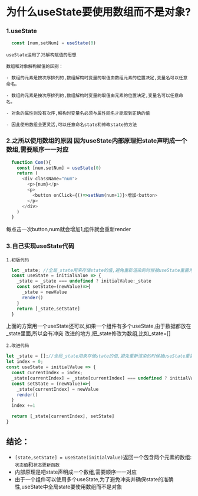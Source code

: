 # 为什么useState要使用数组而不是对象?

### 1.useState

```js
  const [num,setNum] = useState(0)
```

`useState运用了JS解构赋值的思想`

    数组和对象解构赋值的区别：

    - 数组的元素是按次序排列的,数组解构时变量的取值由数组元素的位置决定,变量名可以任意命名。

    - 数组的元素是按次序排列的,数组解构时变量的取值由元素的位置决定,变量名可以任意命名。

    - 对象的属性则没有次序,解构时变量名必须与属性同名才能取到正确的值

    - 因此使用数组会更灵活,可以任意命名state和修改state的方法

### 2.之所以使用数组的原因 因为useState内部原理把state声明成一个数组,需要顺序一一对应

```js
  function Com(){
    const [num,setNum] = useState(0)
    return (
      <div className="num">
        <p>{num}</p>
        <p>
          <button onClick={()=>setNum(num+1)}>增加<button>
        </p>
      </div>
    )
  }
```
每点击一次button,num就会增加1,组件就会重新render

### 3.自己实现useState代码

`1.初版代码`
```js
  let _state; //全局_state用来存储state的值,避免重新渲染的时候被useState重置为初始值
  const useState = initialValue => {
    _state = _state === undefined ? initialValue:_state
    const setState=(newValue)=>{
      _state = newValue
      render()
    }
    return [_state,setState]
  }
```
上面的方案用一个useState还可以,如果一个组件有多个useState,由于数据都放在_state里面,所以会有冲突 改进的地方,把_state修改为数组,比如_state=[]

`2.改进代码`

```js
let _state = [];//全局_state用来存储state的值,避免重新渲染的时候被useState重置为初始值
let index = 0;
const useState = initialValue => {
  const currentIndex = index;
  _state[currentIndex] = _state[currentIndex] === undefined ? initialValue:_state[currentIndex];
  const setState = (newValue)=>{
    _state[currentIndex] = newValue
    render()
  }
  index +=1

  return [_state[currentIndex], setState]
}
```
## 结论：

- `[state,setState] = useState(initialValue)`返回一个包含两个元素的数组:`状态值`和`状态更新函数`
- 内部原理是吧state声明成一个数组,需要顺序一一对应
- 由于一个组件可以使用多个useState,为了避免冲突并确保state的准确性,useState中全局state要使用数组而不是对象

